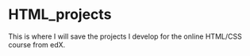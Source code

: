 # HTML_projects
This is where I will save the projects I develop for the online HTML/CSS course from edX.
